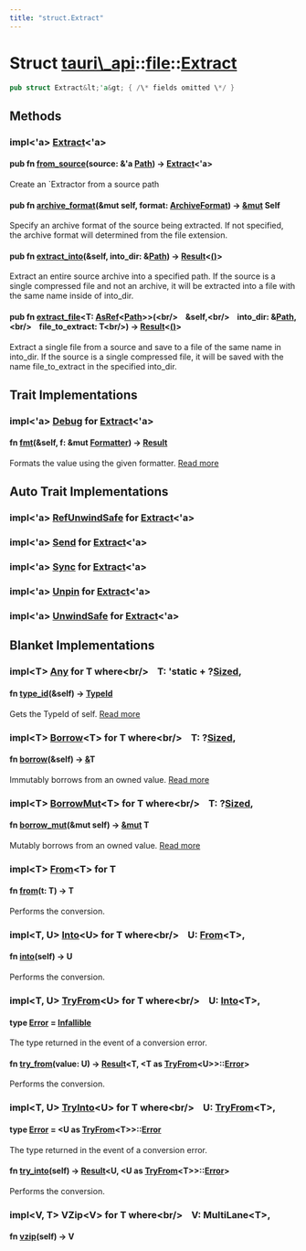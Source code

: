 ```yaml
---
title: "struct.Extract"
---
```


Struct [tauri\\\_api](/api/rust/tauri\_api/../index.html)::[file](/api/rust/tauri\_api/index.html)::[Extract](/api/rust/tauri\_api/)
====================================================================================================================================

```rust
pub struct Extract&lt;'a&gt; { /\* fields omitted \*/ }
```

Methods
-------

### <span>impl&lt;'a&gt; [Extract](/api/rust/tauri\_api/../../tauri\_api/file/struct.Extract.html "struct tauri\_api::file::Extract")&lt;'a&gt;</span>

#### <span>pub fn [from\_source](/api/rust/tauri\_api/about:blank#method.from\_source)(source: &'a [Path](https://doc.rust-lang.org/nightly/std/path/struct.Path.html "struct std::path::Path")) -&gt; [Extract](/api/rust/tauri\_api/../../tauri\_api/file/struct.Extract.html "struct tauri\_api::file::Extract")&lt;'a&gt;</span>

Create an \`Extractor from a source path

#### <span>pub fn [archive\_format](/api/rust/tauri\_api/about:blank#method.archive\_format)(&mut self, format: [ArchiveFormat](/api/rust/tauri\_api/../../tauri\_api/file/enum.ArchiveFormat.html "enum tauri\_api::file::ArchiveFormat")) -&gt; [&mut](https://doc.rust-lang.org/nightly/std/primitive.reference.html) Self</span>

Specify an archive format of the source being extracted. If not specified, the archive format will determined from the file extension.

#### <span>pub fn [extract\_into](/api/rust/tauri\_api/about:blank#method.extract\_into)(&self, into\_dir: &[Path](https://doc.rust-lang.org/nightly/std/path/struct.Path.html "struct std::path::Path")) -&gt; [Result](/api/rust/tauri\_api/../../tauri\_api/type.Result.html "type tauri\_api::Result")&lt;[()](https://doc.rust-lang.org/nightly/std/primitive.unit.html)&gt;</span>

Extract an entire source archive into a specified path. If the source is a single compressed file and not an archive, it will be extracted into a file with the same name inside of <span>into\_dir</span>.

#### <span>pub fn [extract\_file](/api/rust/tauri\_api/about:blank#method.extract\_file)&lt;T: [AsRef](https://doc.rust-lang.org/nightly/core/convert/trait.AsRef.html "trait core::convert::AsRef")&lt;[Path](https://doc.rust-lang.org/nightly/std/path/struct.Path.html "struct std::path::Path")&gt;&gt;(&lt;br/&gt;    &self,&lt;br/&gt;    into\_dir: &[Path](https://doc.rust-lang.org/nightly/std/path/struct.Path.html "struct std::path::Path"),&lt;br/&gt;    file\_to\_extract: T&lt;br/&gt;) -&gt; [Result](/api/rust/tauri\_api/../../tauri\_api/type.Result.html "type tauri\_api::Result")&lt;[()](https://doc.rust-lang.org/nightly/std/primitive.unit.html)&gt;</span>

Extract a single file from a source and save to a file of the same name in <span>into\_dir</span>. If the source is a single compressed file, it will be saved with the name <span>file\_to\_extract</span> in the specified <span>into\_dir</span>.

Trait Implementations
---------------------

### <span>impl&lt;'a&gt; [Debug](https://doc.rust-lang.org/nightly/core/fmt/trait.Debug.html "trait core::fmt::Debug") for [Extract](/api/rust/tauri\_api/../../tauri\_api/file/struct.Extract.html "struct tauri\_api::file::Extract")&lt;'a&gt;</span>

#### <span>fn [fmt](https://doc.rust-lang.org/nightly/core/fmt/trait.Debug.html#tymethod.fmt)(&self, f: &mut [Formatter](https://doc.rust-lang.org/nightly/core/fmt/struct.Formatter.html "struct core::fmt::Formatter")) -&gt; [Result](https://doc.rust-lang.org/nightly/core/fmt/type.Result.html "type core::fmt::Result")</span>

Formats the value using the given formatter. [Read more](https://doc.rust-lang.org/nightly/core/fmt/trait.Debug.html#tymethod.fmt)

Auto Trait Implementations
--------------------------

### <span>impl&lt;'a&gt; [RefUnwindSafe](https://doc.rust-lang.org/nightly/std/panic/trait.RefUnwindSafe.html "trait std::panic::RefUnwindSafe") for [Extract](/api/rust/tauri\_api/../../tauri\_api/file/struct.Extract.html "struct tauri\_api::file::Extract")&lt;'a&gt;</span>

### <span>impl&lt;'a&gt; [Send](https://doc.rust-lang.org/nightly/core/marker/trait.Send.html "trait core::marker::Send") for [Extract](/api/rust/tauri\_api/../../tauri\_api/file/struct.Extract.html "struct tauri\_api::file::Extract")&lt;'a&gt;</span>

### <span>impl&lt;'a&gt; [Sync](https://doc.rust-lang.org/nightly/core/marker/trait.Sync.html "trait core::marker::Sync") for [Extract](/api/rust/tauri\_api/../../tauri\_api/file/struct.Extract.html "struct tauri\_api::file::Extract")&lt;'a&gt;</span>

### <span>impl&lt;'a&gt; [Unpin](https://doc.rust-lang.org/nightly/core/marker/trait.Unpin.html "trait core::marker::Unpin") for [Extract](/api/rust/tauri\_api/../../tauri\_api/file/struct.Extract.html "struct tauri\_api::file::Extract")&lt;'a&gt;</span>

### <span>impl&lt;'a&gt; [UnwindSafe](https://doc.rust-lang.org/nightly/std/panic/trait.UnwindSafe.html "trait std::panic::UnwindSafe") for [Extract](/api/rust/tauri\_api/../../tauri\_api/file/struct.Extract.html "struct tauri\_api::file::Extract")&lt;'a&gt;</span>

Blanket Implementations
-----------------------

### <span>impl&lt;T&gt; [Any](https://doc.rust-lang.org/nightly/core/any/trait.Any.html "trait core::any::Any") for T where&lt;br/&gt;    T: 'static + ?[Sized](https://doc.rust-lang.org/nightly/core/marker/trait.Sized.html "trait core::marker::Sized"),</span> 

#### <span>fn [type\_id](https://doc.rust-lang.org/nightly/core/any/trait.Any.html#tymethod.type\_id)(&self) -&gt; [TypeId](https://doc.rust-lang.org/nightly/core/any/struct.TypeId.html "struct core::any::TypeId")</span>

Gets the <span>TypeId</span> of <span>self</span>. [Read more](https://doc.rust-lang.org/nightly/core/any/trait.Any.html#tymethod.type\_id)

### <span>impl&lt;T&gt; [Borrow](https://doc.rust-lang.org/nightly/core/borrow/trait.Borrow.html "trait core::borrow::Borrow")&lt;T&gt; for T where&lt;br/&gt;    T: ?[Sized](https://doc.rust-lang.org/nightly/core/marker/trait.Sized.html "trait core::marker::Sized"),</span> 

#### <span>fn [borrow](https://doc.rust-lang.org/nightly/core/borrow/trait.Borrow.html#tymethod.borrow)(&self) -&gt; [&](https://doc.rust-lang.org/nightly/std/primitive.reference.html)T</span>

Immutably borrows from an owned value. [Read more](https://doc.rust-lang.org/nightly/core/borrow/trait.Borrow.html#tymethod.borrow)

### <span>impl&lt;T&gt; [BorrowMut](https://doc.rust-lang.org/nightly/core/borrow/trait.BorrowMut.html "trait core::borrow::BorrowMut")&lt;T&gt; for T where&lt;br/&gt;    T: ?[Sized](https://doc.rust-lang.org/nightly/core/marker/trait.Sized.html "trait core::marker::Sized"),</span> 

#### <span>fn [borrow\_mut](https://doc.rust-lang.org/nightly/core/borrow/trait.BorrowMut.html#tymethod.borrow\_mut)(&mut self) -&gt; [&mut](https://doc.rust-lang.org/nightly/std/primitive.reference.html) T</span>

Mutably borrows from an owned value. [Read more](https://doc.rust-lang.org/nightly/core/borrow/trait.BorrowMut.html#tymethod.borrow\_mut)

### <span>impl&lt;T&gt; [From](https://doc.rust-lang.org/nightly/core/convert/trait.From.html "trait core::convert::From")&lt;T&gt; for T</span>

#### <span>fn [from](https://doc.rust-lang.org/nightly/core/convert/trait.From.html#tymethod.from)(t: T) -&gt; T</span>

Performs the conversion.

### <span>impl&lt;T, U&gt; [Into](https://doc.rust-lang.org/nightly/core/convert/trait.Into.html "trait core::convert::Into")&lt;U&gt; for T where&lt;br/&gt;    U: [From](https://doc.rust-lang.org/nightly/core/convert/trait.From.html "trait core::convert::From")&lt;T&gt;,</span> 

#### <span>fn [into](https://doc.rust-lang.org/nightly/core/convert/trait.Into.html#tymethod.into)(self) -&gt; U</span>

Performs the conversion.

### <span>impl&lt;T, U&gt; [TryFrom](https://doc.rust-lang.org/nightly/core/convert/trait.TryFrom.html "trait core::convert::TryFrom")&lt;U&gt; for T where&lt;br/&gt;    U: [Into](https://doc.rust-lang.org/nightly/core/convert/trait.Into.html "trait core::convert::Into")&lt;T&gt;,</span> 

#### <span>type [Error](https://doc.rust-lang.org/nightly/core/convert/trait.TryFrom.html#associatedtype.Error) = [Infallible](https://doc.rust-lang.org/nightly/core/convert/enum.Infallible.html "enum core::convert::Infallible")</span>

The type returned in the event of a conversion error.

#### <span>fn [try\_from](https://doc.rust-lang.org/nightly/core/convert/trait.TryFrom.html#tymethod.try\_from)(value: U) -&gt; [Result](https://doc.rust-lang.org/nightly/core/result/enum.Result.html "enum core::result::Result")&lt;T, &lt;T as [TryFrom](https://doc.rust-lang.org/nightly/core/convert/trait.TryFrom.html "trait core::convert::TryFrom")&lt;U&gt;&gt;::[Error](https://doc.rust-lang.org/nightly/core/convert/trait.TryFrom.html#associatedtype.Error "type core::convert::TryFrom::Error")&gt;</span>

Performs the conversion.

### <span>impl&lt;T, U&gt; [TryInto](https://doc.rust-lang.org/nightly/core/convert/trait.TryInto.html "trait core::convert::TryInto")&lt;U&gt; for T where&lt;br/&gt;    U: [TryFrom](https://doc.rust-lang.org/nightly/core/convert/trait.TryFrom.html "trait core::convert::TryFrom")&lt;T&gt;,</span> 

#### <span>type [Error](https://doc.rust-lang.org/nightly/core/convert/trait.TryInto.html#associatedtype.Error) = &lt;U as [TryFrom](https://doc.rust-lang.org/nightly/core/convert/trait.TryFrom.html "trait core::convert::TryFrom")&lt;T&gt;&gt;::[Error](https://doc.rust-lang.org/nightly/core/convert/trait.TryFrom.html#associatedtype.Error "type core::convert::TryFrom::Error")</span>

The type returned in the event of a conversion error.

#### <span>fn [try\_into](https://doc.rust-lang.org/nightly/core/convert/trait.TryInto.html#tymethod.try\_into)(self) -&gt; [Result](https://doc.rust-lang.org/nightly/core/result/enum.Result.html "enum core::result::Result")&lt;U, &lt;U as [TryFrom](https://doc.rust-lang.org/nightly/core/convert/trait.TryFrom.html "trait core::convert::TryFrom")&lt;T&gt;&gt;::[Error](https://doc.rust-lang.org/nightly/core/convert/trait.TryFrom.html#associatedtype.Error "type core::convert::TryFrom::Error")&gt;</span>

Performs the conversion.

### <span>impl&lt;V, T&gt; VZip&lt;V&gt; for T where&lt;br/&gt;    V: MultiLane&lt;T&gt;,</span> 

#### <span>fn [vzip](/api/rust/tauri\_api/about:blank#method.vzip)(self) -&gt; V</span>
      